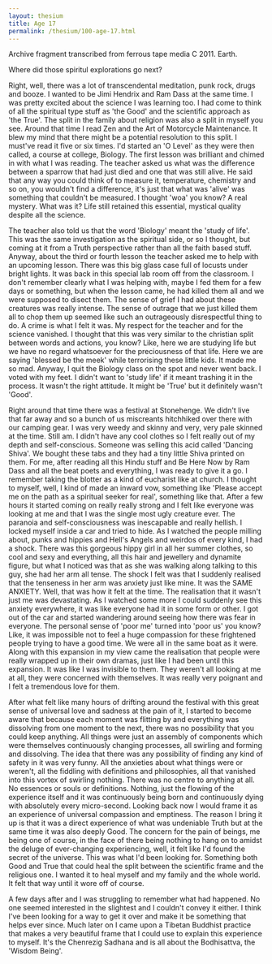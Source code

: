```yaml
---
layout: thesium
title: Age 17
permalink: /thesium/100-age-17.html
---
```


<div class="quote-heading">
Archive fragment transcribed from ferrous tape media C 2011. Earth.
</div>

Where did those spiritul explorations go next?  

Right, well, there was a lot of transcendental meditation, punk rock, drugs and booze. I wanted to be Jimi Hendrix and Ram Dass at the same time. I was pretty excited about the science I was learning too. I had come to think of all the spiritual type stuff as 'the Good' and the scientific approach as 'the True'. The split in the family about religion was also a split in myself you see. Around that time I read Zen and the Art of Motorcycle Maintenance. It blew my mind that there might be a potential resolution to this split. I must've read it five or six times. I'd started an 'O Level' as they were then called, a course at college, Biology. The first lesson was brilliant and chimed in with what I was reading. The teacher asked us what was the difference between a sparrow that had just died and one that was still alive. He said that any way you could think of to measure it, temperature, chemistry and so on, you wouldn't find a difference, it's just that what was 'alive' was something that couldn't be measured. I thought 'woa' you know? A real mystery. What was it? Life still retained this essential, mystical quality despite all the science.  

The teacher also told us that the word 'Biology' meant the 'study of life'. This was the same investigation as the spiritual side, or so I thought, but coming at it from a Truth perspective rather than all the faith based stuff. Anyway, about the third or fourth lesson the teacher asked me to help with an upcoming lesson. There was this big glass case full of locusts under bright lights. It was back in this special lab room off from the classroom. I don't remember clearly what I was helping with, maybe I fed them for a few days or something, but when the lesson came, he had killed them all and we were supposed to disect them. The sense of grief I had about these creatures was really intense. The sense of outrage that we just killed them all to chop them up seemed like such an outrageously disrespectful thing to do. A crime is what I felt it was. My respect for the teacher and for the science vanished. I thought that this was very similar to the christian split between words and actions, you know? Like, here we are studying life but we have no regard whatsoever for the preciousness of that life. Here we are saying 'blessed be the meek' while terrorising these little kids. It made me so mad. Anyway, I quit the Biology class on the spot and never went back. I voted with my feet. I didn't want to 'study life' if it meant trashing it in the process. It wasn't the right attitude. It might be 'True' but it definitely wasn't 'Good'.  

Right around that time there was a festival at Stonehenge. We didn't live that far away and so a bunch of us miscreants hitchhiked over there with our camping gear. I was very weedy and skinny and very, very pale skinned at the time. Still am. I didn't have any cool clothes so I felt really out of my depth and self-conscious. Someone was selling this acid called 'Dancing Shiva'. We bought these tabs and they had a tiny little Shiva printed on them. For me, after reading all this Hindu stuff and Be Here Now by Ram Dass and all the beat poets and everything, I was ready to give it a go. I remember taking the blotter as a kind of eucharist like at church. I thought to myself, well, I kind of made an inward vow, something like 'Please accept me on the path as a spiritual seeker for real', something like that. After a few hours it started coming on really really strong and I felt like everyone was looking at me and that I was the single most ugly creature ever. The paranoia and self-consciousness was inescapable and really hellish. I locked myself inside a car and tried to hide. As I watched the people milling about, punks and hippies and Hell's Angels and weirdos of every kind, I had a shock. There was this gorgeous hippy girl in all her summer clothes, so cool and sexy and everything, all this hair and jewellery and dynamite figure, but what I noticed was that as she was walking along talking to this guy, she had her arm all tense. The shock I felt was that I suddenly realised that the tenseness in her arm was anxiety just like mine. It was the SAME ANXIETY. Well, that was how it felt at the time. The realisation that it wasn't just me was devastating. As I watched some more I could suddenly see this anxiety everywhere, it was like everyone had it in some form or other. I got out of the car and started wandering around seeing how there was fear in everyone. The personal sense of 'poor me' turned into 'poor us' you know? Like, it was impossible not to feel a huge compassion for these frightened people trying to have a good time. We were all in the same boat as it were. Along with this expansion in my view came the realisation that people were really wrapped up in their own dramas, just like I had been until this expansion. It was like I was invisible to them. They weren't all looking at me at all, they were concerned with themselves. It was really very poignant and I felt a tremendous love for them.  

After what felt like many hours of drifting around the festival with this great
sense of universal love and sadness at the pain of it, I started to become
aware that because each moment was flitting by and everything was dissolving
from one moment to the next, there was no possibility that you could keep
anything. All things were just an assembly of components which were themselves
continuously changing processes, all swirling and forming and dissolving. The
idea that there was any possibility of finding any kind of safety in it was
very funny. All the anxieties about what things were or weren't, all the
fiddling with definitions and philosophies, all that vanished into this vortex
of swirling nothing. There was no centre to anything at all. No essences or
souls or definitions. Nothing, just the flowing of the experience itself and it
was continuously being born and continuously dying with absolutely every
micro-second. Looking back now I would frame it as an experience of universal
compassion and emptiness. The reason I bring it up is that it was a direct
experience of what was undeniable Truth but at the same time it was also deeply
Good. The concern for the pain of beings, me being one of course, in the face
of there being nothing to hang on to amidst the deluge of ever-changing
experiencing, well, it felt like I'd found the secret of the universe. This was
what I'd been looking for. Something both Good and True that could heal the
split between the scientific frame and the religious one. I wanted it to heal
myself and my family and the whole world. It felt that way until it wore off of
course.

A few days after and I was struggling to remember what had happened. No
one seemed interested in the slightest and I couldn't convey it either. I think
I've been looking for a way to get it over and make it be something that helps
ever since. Much later on I came upon a Tibetan Buddhist practice that makes a
very beautiful frame that I could use to explain this experience to myself.
It's the Chenrezig Sadhana and is all about the Bodhisattva, the 'Wisdom
Being'.
